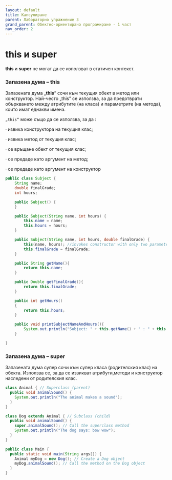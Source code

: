 ```yaml
---
layout: default
title: Капсулиране
parent: Лабораторно упражнение 3
grand_parent: Обектно-ориентирано програмиране - 1 част
nav_order: 2
---
```

# this и super

**this** и **super** не могат да се използват в статичен контекст.

### Запазена дума – this

Запазената дума „**this**“ сочи към текущия обект в метод или конструктор. Най-често „this”  се използва, за да предотврати объркването между атрибутите (на класа) и параметрите (на метода), които имат еднакви имена.

`„this“` може също да се използва, за да :

·         извика конструктора на текущия клас;

·         извика метод от текущия клас;

·         се връщане обект от текущия клас;

·         се предаде като аргумент на метод;

·         се предаде като аргумент на конструктор


```java
public class Subject {
    String name;
    double finalGrade;
    int hours;

    public Subject() {
    }

    public Subject(String name, int hours) {
        this.name = name;
        this.hours = hours;
    }

    public Subject(String name, int hours, double finalGrade) {
        this(name, hours); //invokes constructor with only two parameters
        this.finalGrade = finalGrade;
    }

    public String getName(){
        return this.name;
    }

    public Double getFinalGrade(){
        return this.finalGrade;
    }

    public int getHours()
    {
        return this.hours;
    }

    public void printSubjectNameAndHours(){
        System.out.println("Subject: " + this.getName() + " : " + this.getHours()); //method invoke
    }

}
```

### &#x20;Запазена дума – super

&#x20;Запазената дума супер сочи към супер класа (родителския клас) на обекта. Използва се, за да се извикват атрибути,методи и конструктор наследени от родителския клас.


```java
class Animal { // Superclass (parent)
  public void animalSound() {
    System.out.println("The animal makes a sound");
  }
}
```

```java
class Dog extends Animal { // Subclass (child)
  public void animalSound() {
    super.animalSound(); // Call the superclass method
    System.out.println("The dog says: bow wow");
  }
}
```

```java
public class Main {
  public static void main(String args[]) {
    Animal myDog = new Dog(); // Create a Dog object
    myDog.animalSound(); // Call the method on the Dog object
  }
}
```
